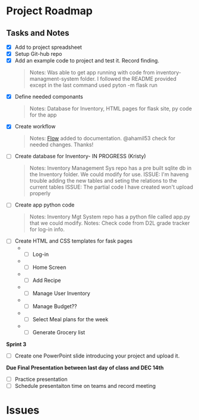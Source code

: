 
# Project Roadmap

##  Tasks and Notes
- [x] Add to project spreadsheet
- [x] Setup Git-hub repo
- [x] Add an example code to project and test it. Record finding.
  > Notes: Was able to get app running with code from inventory-managment-system folder. I followed the README provided except in the last command used pyton -m flask run
- [x] Define needed componants
  > Notes: Database for Inventory, HTML pages for flask site, py code for the app
- [x] Create workflow
  > Notes: [Flow](meal_planner_flow.vsdx) added to documentation. @ahamil53 check for needed changes. Thanks!
- [ ] Create database for Inventory- IN PROGRESS (Kristy) 
  > Notes: Inventory Management Sys repo has a pre built sqlite db in the Inventory folder. We could modify for use. 
  >ISSUE: I'm haveng trouble adding the new tables and seting the relations to the current tables
  >ISSUE: The partial code I have created won't upload properly
- [ ] Create app python code
  > Notes: Inventory Mgt System repo has a python file called app.py that we could modify.
  > Notes: Check code from D2L grade tracker for log-in info. 
- [ ] Create HTML and CSS templates for fask pages
  - - [ ] Log-in
  - - [ ] Home Screen
  - - [ ] Add Recipe 
  - - [ ] Manage User Inventory
  - - [ ] Manage Budget??
  - - [ ] Select Meal plans for the week
  - - [ ] Generate Grocery list
 
**Sprint 3**
- [ ] Create one PowerPoint slide introducing your project and upload it.

**Due Final Presentation between last day of class and DEC 14th**
- [ ] Practice presentation 
- [ ] Schedule presentaiton time on teams and record meeting

# Issues


